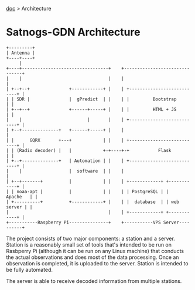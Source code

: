 [doc](../README.md) > Architecture

# Satnogs-GDN Architecture

```mermaid
+---------+
| Antenna |
+----+----+
     |
+----+---------------------------------+    +-------------------------------+
|    |                                 |    |                               |
| +--+--+               +------------+ |    | +---------------------------+ |
| | SDR |               |  gPredict  | |    | |         Bootstrap         | |
| +--+--+               +------+-----+ |    | |         HTML + JS         | |
|    |                         |       |    | +---------------------------+ |
| +--+--------------+   +------+-----+ |    |                               |
| |      GQRX       +---+            | |    | +---------------------------+ |
| | (Radio decoder) |   |            +-+----+-+           Flask           | |
| +--+--------------+   | Automation | |    | +---------------------------+ |
|    |                  |  software  | |    |                               |
| +--+-------+          |            | |    | +------------+ +------------+ |
| | noaa-apt |          |            | |    | | PostgreSQL | |   Apache   | |
| +----------+          +------------+ |    | |  database  | | web server | |
|                                      |    | +------------+ +------------+ |
+-----------Raspberry Pi---------------+    +-----------VPS Server----------+
```

The project consists of two major components: a station and a server. Station is a reasonably small set of tools that's
intended to be run on Rasbperry Pi (although it can be run on any Linux machine) that conducts the actual observations
and does most of the data processing. Once an observation is completed, it is uploaded to the server. Station is
intended to be fully automated.

The server is able to receive decoded information from multiple stations.
